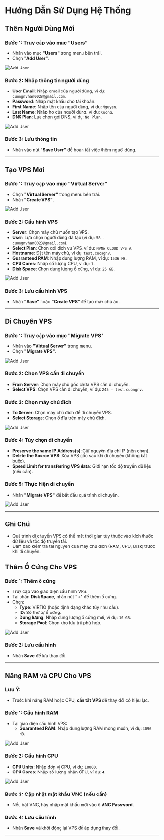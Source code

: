# Hướng Dẫn Sử Dụng Hệ Thống

## Thêm Người Dùng Mới

### Bước 1: Truy cập vào mục "Users"
- Nhấn vào mục **"Users"** trong menu bên trái.
- Chọn **"Add User"**.

![Add User](https://github.com/cuongnvvietis/NhanHoa/blob/main/Docs/Picture/VPS/Screenshot_124.png)

### Bước 2: Nhập thông tin người dùng
- **User Email**: Nhập email của người dùng, ví dụ: `cuongnvhan0028@gmail.com`.
- **Password**: Nhập mật khẩu cho tài khoản.
- **First Name**: Nhập tên của người dùng, ví dụ: `Nguyen`.
- **Last Name**: Nhập họ của người dùng, ví dụ: `Cuong`.
- **DNS Plan**: Lựa chọn gói DNS, ví dụ: `No Plan`.

![Add User](https://github.com/cuongnvvietis/NhanHoa/blob/main/Docs/Picture/VPS/Screenshot_125.png)

### Bước 3: Lưu thông tin
- Nhấn vào nút **"Save User"** để hoàn tất việc thêm người dùng.

---

## Tạo VPS Mới

### Bước 1: Truy cập vào mục "Virtual Server"
- Chọn **"Virtual Server"** trong menu bên trái.
- Nhấn **"Create VPS"**.

![Add User](https://github.com/cuongnvvietis/NhanHoa/blob/main/Docs/Picture/VPS/Screenshot_127.png)

### Bước 2: Cấu hình VPS
- **Server**: Chọn máy chủ muốn tạo VPS.
- **User**: Lựa chọn người dùng đã tạo (ví dụ: `58 - cuongnvhan0028@gmail.com`).
- **Select Plan**: Chọn gói dịch vụ VPS, ví dụ: `NVMe CLOUD VPS A`.
- **Hostname**: Đặt tên máy chủ, ví dụ: `test.cuongnv`.
- **Guaranteed RAM**: Nhập dung lượng RAM, ví dụ: `1536 MB`.
- **CPU Cores**: Nhập số lượng CPU, ví dụ: `1`.
- **Disk Space**: Chọn dung lượng ổ cứng, ví dụ: `25 GB`.

![Add User](https://github.com/cuongnvvietis/NhanHoa/blob/main/Docs/Picture/VPS/Screenshot_126.png)

### Bước 3: Lưu cấu hình VPS
- Nhấn **"Save"** hoặc **"Create VPS"** để tạo máy chủ ảo.

---

## Di Chuyển VPS

### Bước 1: Truy cập vào mục "Migrate VPS"
- Nhấn vào **"Virtual Server"** trong menu.
- Chọn **"Migrate VPS"**.

![Add User](https://github.com/cuongnvvietis/NhanHoa/blob/main/Docs/Picture/VPS/Screenshot_134.png)

### Bước 2: Chọn VPS cần di chuyển
- **From Server**: Chọn máy chủ gốc chứa VPS cần di chuyển.
- **Select VPS**: Chọn VPS cần di chuyển, ví dụ: `245 - test.cuongnv`.

### Bước 3: Chọn máy chủ đích
- **To Server**: Chọn máy chủ đích để di chuyển VPS.
- **Select Storage**: Chọn ổ đĩa trên máy chủ đích.

![Add User](https://github.com/cuongnvvietis/NhanHoa/blob/main/Docs/Picture/VPS/Screenshot_134.png)

### Bước 4: Tùy chọn di chuyển
- **Preserve the same IP Address(s)**: Giữ nguyên địa chỉ IP (nên chọn).
- **Delete the Source VPS**: Xóa VPS gốc sau khi di chuyển (không bắt buộc).
- **Speed Limit for transferring VPS data**: Giới hạn tốc độ truyền dữ liệu (nếu cần).

### Bước 5: Thực hiện di chuyển
- Nhấn **"Migrate VPS"** để bắt đầu quá trình di chuyển.

![Add User](https://github.com/cuongnvvietis/NhanHoa/blob/main/Docs/Picture/VPS/Screenshot_135.png)

---

## Ghi Chú
- Quá trình di chuyển VPS có thể mất thời gian tùy thuộc vào kích thước dữ liệu và tốc độ truyền tải.
- Đảm bảo kiểm tra tài nguyên của máy chủ đích (RAM, CPU, Disk) trước khi di chuyển.

## Thêm Ổ Cứng Cho VPS

### Bước 1: Thêm ổ cứng
- Truy cập vào giao diện cấu hình VPS.
- Tại phần **Disk Space**, nhấn nút **"+"** để thêm ổ cứng.
- Chọn:
  - **Type**: VIRTIO (hoặc định dạng khác tùy nhu cầu).
  - **ID**: Số thứ tự ổ cứng.
  - **Dung lượng**: Nhập dung lượng ổ cứng mới, ví dụ: `10 GB`.
  - **Storage Pool**: Chọn kho lưu trữ phù hợp.

![Add User](https://github.com/cuongnvvietis/NhanHoa/blob/main/Docs/Picture/VPS/Screenshot_136.png)

### Bước 2: Lưu cấu hình
- Nhấn **Save** để lưu thay đổi.

---

## Nâng RAM và CPU Cho VPS

### Lưu Ý:
- Trước khi nâng RAM hoặc CPU, **cần tắt VPS** để thay đổi có hiệu lực.

### Bước 1: Cấu hình RAM
- Tại giao diện cấu hình VPS:
  - **Guaranteed RAM**: Nhập dung lượng RAM mong muốn, ví dụ: `4096 MB`.

![Add User](https://github.com/cuongnvvietis/NhanHoa/blob/main/Docs/Picture/VPS/Screenshot_137.png)

### Bước 2: Cấu hình CPU
- **CPU Units**: Nhập đơn vị CPU, ví dụ: `10000`.
- **CPU Cores**: Nhập số lượng nhân CPU, ví dụ: `4`.

![Add User](https://github.com/cuongnvvietis/NhanHoa/blob/main/Docs/Picture/VPS/Screenshot_138.png)

### Bước 3: Cập nhật mật khẩu VNC (nếu cần)
- Nếu bật VNC, hãy nhập mật khẩu mới vào ô **VNC Password**.

### Bước 4: Lưu cấu hình
- Nhấn **Save** và khởi động lại VPS để áp dụng thay đổi.

---

